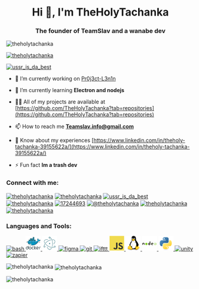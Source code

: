 
<h1 align="center">Hi 👋, I'm TheHolyTachanka</h1>
<h3 align="center">The founder of TeamSlav and a wanabe dev</h3>

<p align="left"> <img src="https://komarev.com/ghpvc/?username=theholytachanka&label=Profile%20views&color=0e75b6&style=flat" alt="theholytachanka" /> </p>

<p align="left"> <a href="https://github.com/ryo-ma/github-profile-trophy"><img src="https://github-profile-trophy.vercel.app/?username=theholytachanka" alt="theholytachanka" /></a> </p>

<p align="left"> <a href="https://twitter.com/ussr_is_da_best" target="blank"><img src="https://img.shields.io/twitter/follow/ussr_is_da_best?logo=twitter&style=for-the-badge" alt="ussr_is_da_best" /></a> </p>

- 🔭 I’m currently working on [Pr0j3ct-L3n1n](https://github.com/TheHolyTachanka/Pr0j3ct-L3n1n)

- 🌱 I’m currently learning **Electron and nodejs**

- 👨‍💻 All of my projects are available at [https://github.com/TheHolyTachanka?tab=repositories](https://github.com/TheHolyTachanka?tab=repositories)

- 📫 How to reach me **Teamslav.info@gmail.com**

- 📄 Know about my experiences [https://www.linkedin.com/in/theholy-tachanka-39155622a/](https://www.linkedin.com/in/theholy-tachanka-39155622a/)

- ⚡ Fun fact **Im a trash dev**

<h3 align="left">Connect with me:</h3>
<p align="left">
<a href="https://codepen.io/theholytachanka" target="blank"><img align="center" src="https://raw.githubusercontent.com/rahuldkjain/github-profile-readme-generator/master/src/images/icons/Social/codepen.svg" alt="theholytachanka" height="30" width="40" /></a>
<a href="https://dev.to/theholytachanka" target="blank"><img align="center" src="https://raw.githubusercontent.com/rahuldkjain/github-profile-readme-generator/master/src/images/icons/Social/devto.svg" alt="theholytachanka" height="30" width="40" /></a>
<a href="https://twitter.com/ussr_is_da_best" target="blank"><img align="center" src="https://raw.githubusercontent.com/rahuldkjain/github-profile-readme-generator/master/src/images/icons/Social/twitter.svg" alt="ussr_is_da_best" height="30" width="40" /></a>
<a href="https://linkedin.com/in/theholytachanka" target="blank"><img align="center" src="https://raw.githubusercontent.com/rahuldkjain/github-profile-readme-generator/master/src/images/icons/Social/linked-in-alt.svg" alt="theholytachanka" height="30" width="40" /></a>
<a href="https://stackoverflow.com/users/17244693" target="blank"><img align="center" src="https://raw.githubusercontent.com/rahuldkjain/github-profile-readme-generator/master/src/images/icons/Social/stack-overflow.svg" alt="17244693" height="30" width="40" /></a>
<a href="https://hashnode.com/@theholytachanka" target="blank"><img align="center" src="https://raw.githubusercontent.com/rahuldkjain/github-profile-readme-generator/master/src/images/icons/Social/hashnode.svg" alt="@theholytachanka" height="30" width="40" /></a>
<a href="https://www.youtube.com/c/theholytachanka" target="blank"><img align="center" src="https://raw.githubusercontent.com/rahuldkjain/github-profile-readme-generator/master/src/images/icons/Social/youtube.svg" alt="theholytachanka" height="30" width="40" /></a>
<a href="https://www.leetcode.com/theholytachanka" target="blank"><img align="center" src="https://raw.githubusercontent.com/rahuldkjain/github-profile-readme-generator/master/src/images/icons/Social/leet-code.svg" alt="theholytachanka" height="30" width="40" /></a>
</p>

<h3 align="left">Languages and Tools:</h3>
<p align="left"> <a href="https://www.gnu.org/software/bash/" target="_blank" rel="noreferrer"> <img src="https://www.vectorlogo.zone/logos/gnu_bash/gnu_bash-icon.svg" alt="bash" width="40" height="40"/> </a> <a href="https://www.docker.com/" target="_blank" rel="noreferrer"> <img src="https://raw.githubusercontent.com/devicons/devicon/master/icons/docker/docker-original-wordmark.svg" alt="docker" width="40" height="40"/> </a> <a href="https://www.electronjs.org" target="_blank" rel="noreferrer"> <img src="https://raw.githubusercontent.com/devicons/devicon/master/icons/electron/electron-original.svg" alt="electron" width="40" height="40"/> </a> <a href="https://www.figma.com/" target="_blank" rel="noreferrer"> <img src="https://www.vectorlogo.zone/logos/figma/figma-icon.svg" alt="figma" width="40" height="40"/> </a> <a href="https://git-scm.com/" target="_blank" rel="noreferrer"> <img src="https://www.vectorlogo.zone/logos/git-scm/git-scm-icon.svg" alt="git" width="40" height="40"/> </a> <a href="https://ifttt.com/" target="_blank" rel="noreferrer"> <img src="https://www.vectorlogo.zone/logos/ifttt/ifttt-ar21.svg" alt="ifttt" width="40" height="40"/> </a> <a href="https://developer.mozilla.org/en-US/docs/Web/JavaScript" target="_blank" rel="noreferrer"> <img src="https://raw.githubusercontent.com/devicons/devicon/master/icons/javascript/javascript-original.svg" alt="javascript" width="40" height="40"/> </a> <a href="https://www.linux.org/" target="_blank" rel="noreferrer"> <img src="https://raw.githubusercontent.com/devicons/devicon/master/icons/linux/linux-original.svg" alt="linux" width="40" height="40"/> </a> <a href="https://nodejs.org" target="_blank" rel="noreferrer"> <img src="https://raw.githubusercontent.com/devicons/devicon/master/icons/nodejs/nodejs-original-wordmark.svg" alt="nodejs" width="40" height="40"/> </a> <a href="https://www.python.org" target="_blank" rel="noreferrer"> <img src="https://raw.githubusercontent.com/devicons/devicon/master/icons/python/python-original.svg" alt="python" width="40" height="40"/> </a> <a href="https://unity.com/" target="_blank" rel="noreferrer"> <img src="https://www.vectorlogo.zone/logos/unity3d/unity3d-icon.svg" alt="unity" width="40" height="40"/> </a> <a href="https://zapier.com" target="_blank" rel="noreferrer"> <img src="https://www.vectorlogo.zone/logos/zapier/zapier-icon.svg" alt="zapier" width="40" height="40"/> </a> </p>

<p><img align="left" src="https://github-readme-stats.vercel.app/api/top-langs?username=theholytachanka&show_icons=true&locale=en&layout=compact" alt="theholytachanka" /></p>

<p>&nbsp;<img align="center" src="https://github-readme-stats.vercel.app/api?username=theholytachanka&show_icons=true&locale=en" alt="theholytachanka" /></p>

<p><img align="center" src="https://github-readme-streak-stats.herokuapp.com/?user=theholytachanka&" alt="theholytachanka" /></p>

